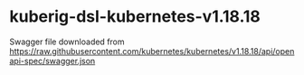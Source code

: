 # kuberig-dsl-kubernetes-v1.18.18

Swagger file downloaded from https://raw.githubusercontent.com/kubernetes/kubernetes/v1.18.18/api/openapi-spec/swagger.json
